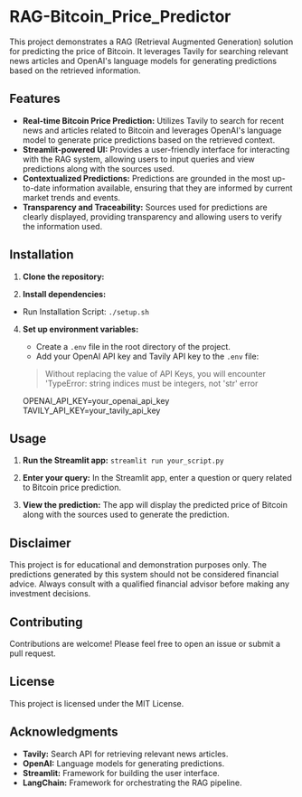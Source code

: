 # RAG-Bitcoin_Price_Predictor

This project demonstrates a RAG (Retrieval Augmented Generation) solution for predicting the price of Bitcoin. It leverages Tavily for searching relevant news articles and OpenAI's language models for generating predictions based on the retrieved information.

## Features

* **Real-time Bitcoin Price Prediction:** Utilizes Tavily to search for recent news and articles related to Bitcoin and leverages OpenAI's language model to generate price predictions based on the retrieved context.
* **Streamlit-powered UI:** Provides a user-friendly interface for interacting with the RAG system, allowing users to input queries and view predictions along with the sources used.
* **Contextualized Predictions:** Predictions are grounded in the most up-to-date information available, ensuring that they are informed by current market trends and events.
* **Transparency and Traceability:** Sources used for predictions are clearly displayed, providing transparency and allowing users to verify the information used.

## Installation

1. **Clone the repository:**

2. **Install dependencies:**
  - Run Installation Script: `./setup.sh`

4. **Set up environment variables:**
   * Create a `.env` file in the root directory of the project.
   * Add your OpenAI API key and Tavily API key to the `.env` file: 

    > Without replacing the value of API Keys, you will encounter 'TypeError: string indices must be integers, not 'str' error <br>
   
    OPENAI_API_KEY=your_openai_api_key <br>
    TAVILY_API_KEY=your_tavily_api_key
   



## Usage

1. **Run the Streamlit app:**
   `streamlit run your_script.py`

3. **Enter your query:** In the Streamlit app, enter a question or query related to Bitcoin price prediction.

4. **View the prediction:** The app will display the predicted price of Bitcoin along with the sources used to generate the prediction.

## Disclaimer

This project is for educational and demonstration purposes only. The predictions generated by this system should not be considered financial advice. Always consult with a qualified financial advisor before making any investment decisions.

## Contributing

Contributions are welcome! Please feel free to open an issue or submit a pull request.

## License

This project is licensed under the MIT License.

## Acknowledgments

* **Tavily:** Search API for retrieving relevant news articles.
* **OpenAI:** Language models for generating predictions.
* **Streamlit:** Framework for building the user interface.
* **LangChain:** Framework for orchestrating the RAG pipeline.
